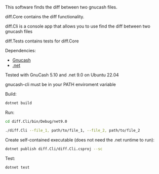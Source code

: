 This software finds the diff between two gnucash files.

diff.Core contains the diff functionality.

diff.Cli is a console app that allows you to use find the diff between two gnucash files

diff.Tests contains tests for diff.Core

Dependencies: 
- [Gnucash](https://www.gnucash.org/download.phtml)
- [.net](https://dotnet.microsoft.com/en-us/download/dotnet/9.0)


Tested with GnuCash 5.10 and .net 9.0 on Ubuntu 22.04

gnucash-cli must be in your PATH enviroment variable

Build:
```sh
dotnet build
```

Run:
```sh
cd diff.Cli/bin/Debug/net9.0
```
```sh
./diff.Cli --file_1, path/to/file_1, --file_2, path/to/file_2
```

Create self-contained executable (does not need the .net runtime to run):
```sh
dotnet publish diff.Cli/diff.Cli.csproj --sc
```

Test:
```sh
dotnet test
```